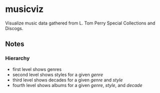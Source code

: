 # musicviz

Visualize music data gathered from L. Tom Perry Special Collections and Discogs.

## Notes

### Hierarchy

- first level shows genres
- second level shows styles for a given *genre*
- third level shows decades for a given *genre* and *style*
- fourth level shows albums for a given *genre*, *style*, and *decade*

